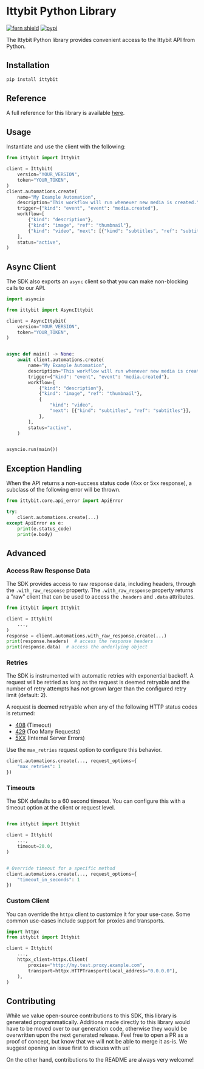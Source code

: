 # Ittybit Python Library

[![fern shield](https://img.shields.io/badge/%F0%9F%8C%BF-Built%20with%20Fern-brightgreen)](https://buildwithfern.com?utm_source=github&utm_medium=github&utm_campaign=readme&utm_source=https%3A%2F%2Fgithub.com%2Fittybit%2Fsdk-python)
[![pypi](https://img.shields.io/pypi/v/ittybit)](https://pypi.python.org/pypi/ittybit)

The Ittybit Python library provides convenient access to the Ittybit API from Python.

## Installation

```sh
pip install ittybit
```

## Reference

A full reference for this library is available [here](https://github.com/ittybit/sdk-python/blob/HEAD/./reference.md).

## Usage

Instantiate and use the client with the following:

```python
from ittybit import Ittybit

client = Ittybit(
    version="YOUR_VERSION",
    token="YOUR_TOKEN",
)
client.automations.create(
    name="My Example Automation",
    description="This workflow will run whenever new media is created.",
    trigger={"kind": "event", "event": "media.created"},
    workflow=[
        {"kind": "description"},
        {"kind": "image", "ref": "thumbnail"},
        {"kind": "video", "next": [{"kind": "subtitles", "ref": "subtitles"}]},
    ],
    status="active",
)
```

## Async Client

The SDK also exports an `async` client so that you can make non-blocking calls to our API.

```python
import asyncio

from ittybit import AsyncIttybit

client = AsyncIttybit(
    version="YOUR_VERSION",
    token="YOUR_TOKEN",
)


async def main() -> None:
    await client.automations.create(
        name="My Example Automation",
        description="This workflow will run whenever new media is created.",
        trigger={"kind": "event", "event": "media.created"},
        workflow=[
            {"kind": "description"},
            {"kind": "image", "ref": "thumbnail"},
            {
                "kind": "video",
                "next": [{"kind": "subtitles", "ref": "subtitles"}],
            },
        ],
        status="active",
    )


asyncio.run(main())
```

## Exception Handling

When the API returns a non-success status code (4xx or 5xx response), a subclass of the following error
will be thrown.

```python
from ittybit.core.api_error import ApiError

try:
    client.automations.create(...)
except ApiError as e:
    print(e.status_code)
    print(e.body)
```

## Advanced

### Access Raw Response Data

The SDK provides access to raw response data, including headers, through the `.with_raw_response` property.
The `.with_raw_response` property returns a "raw" client that can be used to access the `.headers` and `.data` attributes.

```python
from ittybit import Ittybit

client = Ittybit(
    ...,
)
response = client.automations.with_raw_response.create(...)
print(response.headers)  # access the response headers
print(response.data)  # access the underlying object
```

### Retries

The SDK is instrumented with automatic retries with exponential backoff. A request will be retried as long
as the request is deemed retryable and the number of retry attempts has not grown larger than the configured
retry limit (default: 2).

A request is deemed retryable when any of the following HTTP status codes is returned:

- [408](https://developer.mozilla.org/en-US/docs/Web/HTTP/Status/408) (Timeout)
- [429](https://developer.mozilla.org/en-US/docs/Web/HTTP/Status/429) (Too Many Requests)
- [5XX](https://developer.mozilla.org/en-US/docs/Web/HTTP/Status/500) (Internal Server Errors)

Use the `max_retries` request option to configure this behavior.

```python
client.automations.create(..., request_options={
    "max_retries": 1
})
```

### Timeouts

The SDK defaults to a 60 second timeout. You can configure this with a timeout option at the client or request level.

```python

from ittybit import Ittybit

client = Ittybit(
    ...,
    timeout=20.0,
)


# Override timeout for a specific method
client.automations.create(..., request_options={
    "timeout_in_seconds": 1
})
```

### Custom Client

You can override the `httpx` client to customize it for your use-case. Some common use-cases include support for proxies
and transports.

```python
import httpx
from ittybit import Ittybit

client = Ittybit(
    ...,
    httpx_client=httpx.Client(
        proxies="http://my.test.proxy.example.com",
        transport=httpx.HTTPTransport(local_address="0.0.0.0"),
    ),
)
```

## Contributing

While we value open-source contributions to this SDK, this library is generated programmatically.
Additions made directly to this library would have to be moved over to our generation code,
otherwise they would be overwritten upon the next generated release. Feel free to open a PR as
a proof of concept, but know that we will not be able to merge it as-is. We suggest opening
an issue first to discuss with us!

On the other hand, contributions to the README are always very welcome!
